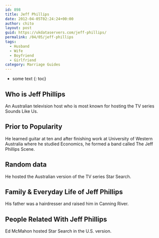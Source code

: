 ```yaml
---
id: 898
title: Jeff Phillips
date: 2012-04-05T02:24:24+00:00
author: chito
layout: post
guid: https://ukdataservers.com/jeff-phillips/
permalink: /04/05/jeff-phillips
tags:
  - Husband
  - Wife
  - Boyfriend
  - Girlfriend
category: Marriage Guides
---
```


* some text
{: toc}
          
          
## Who is  Jeff Phillips
                  
                  
                  
An Australian television host who is most known for hosting the TV series Sounds Like Us.
                  
                
                
                
## Prior to Popularity 
                  
                  
                  
He learned guitar at ten and after finishing work at University of Western Australia where he studied Economics, he formed a band called The Jeff Phillips Scene.
                  
                
                
                
## Random data 
                  
                  
                  
He hosted the Australian version of the TV series Star Search.
                  
                
                
                
## Family & Everyday Life of Jeff Phillips
                  
                  
                  
His father was a hairdresser and raised him in Canning River.
                  
                
                
                
## People Related With  Jeff Phillips
                  
                  
                  
Ed McMahon hosted Star Search in the U.S. version.
                  
                
              
            
          
          
          
    
    
  
